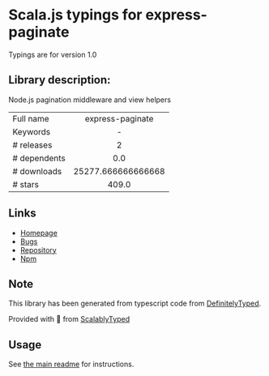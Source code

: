 
# Scala.js typings for express-paginate

Typings are for version 1.0

## Library description:
Node.js pagination middleware and view helpers

|                    |                 |
| ------------------ | :-------------: |
| Full name          | express-paginate |
| Keywords           | - |
| # releases         | 2 |
| # dependents       | 0.0 |
| # downloads        | 25277.666666666668 |
| # stars            | 409.0 |

## Links
- [Homepage](https://github.com/expressjs/express-paginate)
- [Bugs](https://github.com/expressjs/express-paginate/issues)
- [Repository](https://github.com/expressjs/express-paginate)
- [Npm](https://www.npmjs.com/package/express-paginate)
    


## Note
This library has been generated from typescript code from [DefinitelyTyped](https://definitelytyped.org).

Provided with :purple_heart: from [ScalablyTyped](https://github.com/oyvindberg/ScalablyTyped)

## Usage
See [the main readme](../../readme.md) for instructions.


